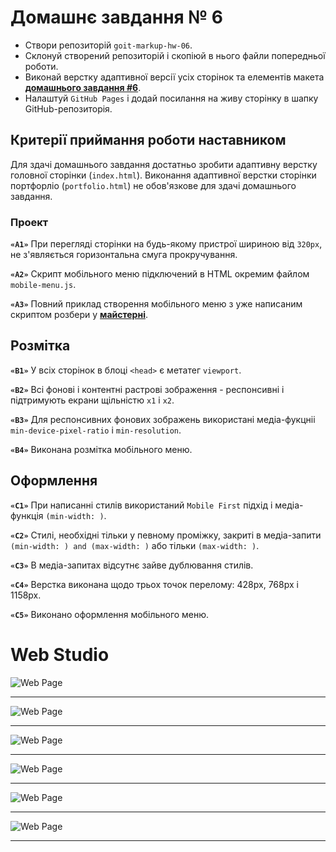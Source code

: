 # Домашнє завдання № 6

- Створи репозиторій `goit-markup-hw-06`.
- Склонуй створений репозиторій і скопіюй в нього файли попередньої роботи.
- Виконай верстку адаптивної версії усіх сторінок та елементів макета
  [**домашнього завдання #6**](<https://www.figma.com/file/Kr5Q4EVrEAqpOWko4QeEJb/Web-Studio-(Version-4.0)?type=design&node-id=297046-1554&mode=design&t=FEkHoFMrmvxZLtIl-0>).
- Налаштуй `GitHub Pages` і додай посилання на живу сторінку в шапку
  GitHub-репозиторія.

## Критерії приймання роботи наставником

Для здачі домашнього завдання достатньо зробити адаптивну верстку головної
сторінки (`index.html`). Виконання адаптивної верстки сторінки портфорліо
(`portfolio.html`) не обов'язкове для здачі домашнього завдання.

### Проект

**`«A1»`** При перегляді сторінки на будь-якому пристрої шириною від `320px`, не
з'являється горизонтальна смуга прокручування.

**`«A2»`** Скрипт мобільного меню підключений в HTML окремим файлом
`mobile-menu.js`.

**`«A3»`** Повний приклад створення мобільного меню з уже написаним скриптом
розбери у [**майстерні**](https://github.com/goitacademy/mobile-menu-workshop).

## Розмітка

**`«B1»`** У всіх сторінок в блоці `<head>` є метатег `viewport`.

**`«B2»`** Всі фонові і контентні растрові зображення - респонсивні і
підтримують екрани щільністю `x1` і `x2`.

**`«B3»`** Для респонсивних фонових зображень використані медіа-фукцніі
`min-device-pixel-ratio` і `min-resolution`.

**`«B4»`** Виконана розмітка мобільного меню.

## Оформлення

**`«C1»`** При написанні стилів використаний `Mobile First` підхід і
медіа-функція `(min-width: )`.

**`«C2»`** Стилі, необхідні тільки у певному проміжку, закриті в медіа-запити
`(min-width: ) and (max-width: )` або тільки `(max-width: )`.

**`«C3»`** В медіа-запитах відсутнє зайве дублювання стилів.

**`«C4»`** Верстка виконана щодо трьох точок перелому: 428px, 768px і 1158px.

**`«C5»`** Виконано оформлення мобільного меню.

# Web Studio

![Web Page](./assets/screencapture1-d.png)

---

![Web Page](./assets/screencapture2-d.png)

---

![Web Page](./assets/screencapture1-t.png)

---

![Web Page](./assets/screencapture2-t.png)

---

![Web Page](./assets/screencapture1-m.png)

---

![Web Page](./assets/screencapture2-m.png)

---
